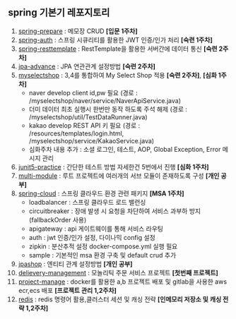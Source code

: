 ## spring 기본기 레포지토리

1. [spring-prepare](spring-prepare) : 메모장 CRUD **[입문 1주차]**
2. [spring-auth](spring-auth) : 스프링 시큐리티를 활용한 JWT 인증/인가 처리 **[숙련 1주차]**
3. [spring-resttemplate](spring-resttemplate) : RestTemplate을 활용한 서버간에 데이터 통신 **[숙련 2주차]**
4. [jpa-advance](jpa-advance) : JPA 연관관계 설정방법 **[숙련 2주차]**
5. [myselectshop](myselectshop) : 3,4를 통합하여 My Select Shop 적용 **[숙련 2주차]**, **[심화 1주차]**
   - naver develop client id,pw 필요 (경로 : /myselectshop/naver/service/NaverApiService.java)
   - 더미 데이터 최초 실행시 한번만 동작 하도록 주석 해제 (경로 : /myselectshop/util/TestDataRunner.java)
   - kakao develop REST API 키 필요 (경로 : /resources/templates/login.html, /myselectshop/service/KakaoService.java) 
   - 심화주차 내용 추가 : 소셜 로그인, 테스트, AOP, Global Exception, Error 메시지 관리
6. [junit5-practice](junit5-practice) : 간단한 테스트 방법 자세한건 5번에서 진행 **[심화 1주차]**
7. [multi-module](multi-module) : 루트 프로젝트에 여러개의 서브 모듈이 존재하도록 구성 **[개인 공부]**
8. [spring-cloud](spring-cloud) : 스프링 클라우드 환경 관련 패키지 **[MSA 1주차]**
   - loadbalancer : 스프링 클라우드 로드 밸런싱
   - circuitbreaker : 장애 발생 시 요청을 차단하여 서비스 과부하 방지(fallbackOrder 사용)
   - apigateway : api 게이트웨이를 통해 서비스 라우팅
   - auth : jwt 인증/인가 설정, 다이나믹 config 설정
   - zipkin : 분산추적 설정 docker-compose.yml 실행 필요
   - sample : 기본적인 msa 환경 구축 및 default crud 추가
9. [jpashop](jpashop) : 엔티티 관계 설정방법 **[개인 공부]**
10. [delievery-management](delievery-management) : 모놀리틱 주문 서비스 프로젝트 **[첫번째 프로젝트]**
11. [project-manage](project-manage) : docker를 활용한 a,b 프로젝트 배포 및 gitlab을 사용한 aws ecr,ecs 배포 **[프로젝트 관리 1,2주차]**
12. [redis](redis) : redis 명령어 활용,클러스터 세션 및 캐싱 전략 **[인메모리 저장소 및 캐싱 전략 1,2주차]**

